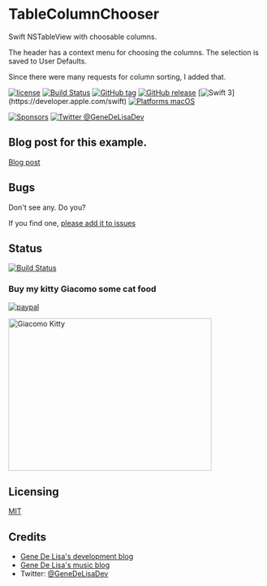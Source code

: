 # TableColumnChooser

Swift NSTableView with choosable columns.

The header has a context menu for choosing the columns. The selection is saved to User Defaults.

Since there were many requests for column sorting, I added that.

[![license](https://img.shields.io/github/license/mashape/apistatus.svg)](https://en.wikipedia.org/wiki/MIT_License)
[![Build Status](https://travis-ci.org/genedelisa/TableColumnChooser.svg)](https://travis-ci.org/genedelisa/TableColumnChooser)
[![GitHub tag](https://img.shields.io/github/tag/genedelisa/tablecolumnchooser.svg)](https://github.com/genedelisa/TableColumnChooser/)
[![GitHub release](https://img.shields.io/github/release/genedelisa/tablecolumnchooser.svg)](https://github.com/genedelisa/TableColumnChooser/)
[![Swift 3](https://img.shields.io/badge/swift3-compatible-4BC51D.svg?style=flat")](https://developer.apple.com/swift)
[![Platforms macOS](https://img.shields.io/badge/Platforms-macOS%2010.12-lightgray.svg?style=flat)](https://swift.org/)

[![Sponsors](https://img.shields.io/badge/Sponsors-Rockhopper%20Technologies-orange.svg?style=flat)](http://www.rockhoppertech.com/)
[![Twitter @GeneDeLisaDev](https://img.shields.io/twitter/follow/GeneDeLisaDev.svg?style=social)](https://twitter.com/GeneDeLisaDev)




## Blog post for this example.

[Blog post](http://www.rockhoppertech.com/blog/swift-nstable-column-chooser/)


## Bugs

Don't see any. Do you?

If you find one, [please add it to issues](https://github.com/genedelisa/TableColumnChooser/issues)

## Status

<!--[![GitHub version](https://badge.fury.io/gh/genedelisa%2FTableColumnChooser.svg)](http://badge.fury.io/gh/genedelisa%2FTableColumnChooser)-->


[![Build Status](https://travis-ci.org/genedelisa/TableColumnChooser.svg?branch=master)](https://travis-ci.org/genedelisa/TableColumnChooser)


### Buy my kitty Giacomo some cat food

[![paypal](https://www.paypalobjects.com/en_US/i/btn/btn_donate_SM.gif)](https://www.paypal.com/cgi-bin/webscr?cmd=_donations&business=F5KE9Z29MH8YQ&bnP-DonationsBF:btn_donate_SM.gif:NonHosted)

 <img src="http://www.rockhoppertech.com/blog/wp-content/uploads/2016/07/momocoding-1024.png" alt="Giacomo Kitty" width="400" height="300">


## Licensing

[MIT](https://en.wikipedia.org/wiki/MIT_License)

## Credits
*	[Gene De Lisa's development blog](http://rockhoppertech.com/blog/)
*	[Gene De Lisa's music blog](http://genedelisa.com/)
*   Twitter: [@GeneDeLisaDev](http://twitter.com/genedelisadev)

